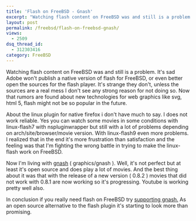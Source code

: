 ```yaml
---
title: 'Flash on FreeBSD - Gnash'
excerpt: "Watching flash content on FreeBSD was and still is a problem. It\'s sad Adobe won\'t publish a native version of flash for FreeBSD, or even better open the sources for the flash player. It\'s strange they don\'t, unless the sources are a real mess I don\'t see any strong reason for not doing so. Now that rumors are found about new technologies for web graphics likesvg, html 5, flash might not be so popular in the future."
layout: post
permalink: /freebsd/flash-on-freebsd-gnash/
views:
  - 2509
dsq_thread_id:
  - 312303416
category: FreeBSD
---
```

Watching flash content on FreeBSD was and still is a problem. It's sad Adobe won't publish a native version of flash for FreeBSD, or even better open the sources for the flash player. It's strange they don't, unless the sources are a real mess I don't see any strong reason for not doing so. Now that rumors are found about new technologies for web graphics like svg, html 5, flash might not be so popular in the future.


About the linux plugin for native firefox i don't have much to say. I does not work reliable. Yes you can watch some movies in some conditions with linux-flash7 with nspluginwrapper but still with a lot of problems depending on arch/site/browser/movie version. With linux-flash9 even more problems. I realized that in the end it's more frustration than satisfaction and the feeling was that I'm fighting the wrong battle in trying to make the linux-flash work on FreeBSD.

Now I'm living with [gnash][1] ( graphics/gnash ). Well, it's not perfect but at least it's open source and does play a lot of movies. And the best thing about it was that with the release of a new version ( 0.8.2 ) movies that did not work with 0.8.1 are now working so it's progressing. Youtube is working pretty well also.

In conclusion if you really need flash on FreeBSD try [supporting gnash.][1] As an open source alternative to the flash plugin it's starting to look more than promising.

 [1]: http://www.gnu.org/software/gnash/ "Gnash"